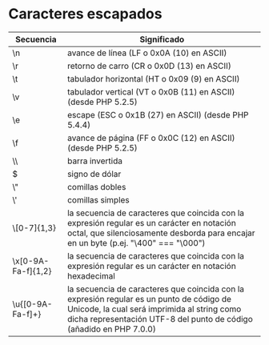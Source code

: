 # Caracteres escapados

| Secuencia          | Significado                                                                                                                                                                                                    |
|--------------------|----------------------------------------------------------------------------------------------------------------------------------------------------------------------------------------------------------------|
| \n                 | avance de línea (LF o 0x0A (10) en ASCII)                                                                                                                                                                      |
| \r                 | retorno de carro (CR o 0x0D (13) en ASCII)                                                                                                                                                                     |
| \t                 | tabulador horizontal (HT o 0x09 (9) en ASCII)                                                                                                                                                                  |
| \v                 | tabulador vertical (VT o 0x0B (11) en ASCII) (desde PHP 5.2.5)                                                                                                                                                 |
| \e                 | escape (ESC o 0x1B (27) en ASCII) (desde PHP 5.4.4)                                                                                                                                                            |
| \f                 | avance de página (FF o 0x0C (12) en ASCII) (desde PHP 5.2.5)                                                                                                                                                   |
| \\\                | barra invertida                                                                                                                                                                                                |
| \$                 | signo de dólar                                                                                                                                                                                                 |
| \\"                | comillas dobles                                                                                                                                                                                                |
| \\'                | comillas simples                                                                                                                                                                                               |
| \\[0-7]{1,3}       | la secuencia de caracteres que coincida con la expresión regular es un carácter en notación octal, que silenciosamente desborda para encajar en un byte (p.ej. "\400" === "\000")                              |
| \x[0-9A-Fa-f]{1,2} | la secuencia de caracteres que coincida con la expresión regular es un carácter en notación hexadecimal                                                                                                        |
| \u{[0-9A-Fa-f]+}   | la secuencia de caracteres que coincida con la expresión regular es un punto de código de Unicode, la cual será imprimida al string como dicha representación UTF-8 del punto de código (añadido en PHP 7.0.0) |
